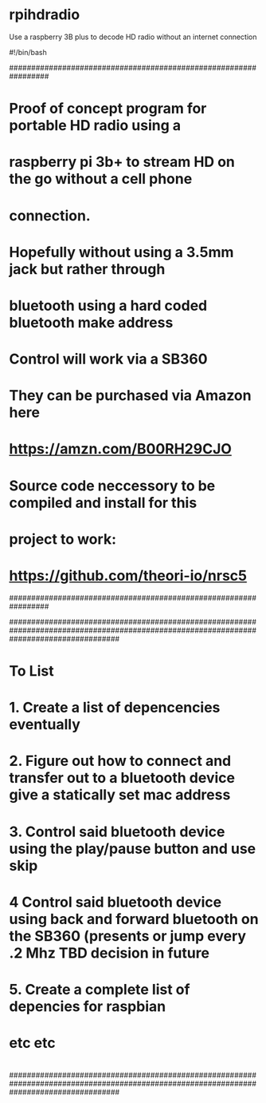 # rpihdradio
Use a raspberry 3B plus to decode HD radio without an internet connection

#!/bin/bash

#################################################################
#                                                               #
# Proof of concept program for portable HD radio using a        #
# raspberry pi 3b+ to stream HD on the go without a cell phone  #
# connection.                                                   #
#                                                               #
# Hopefully without using a 3.5mm jack but rather through       #
# bluetooth using a hard coded bluetooth make address           #
#                                                               #
# Control will work via a SB360                                 #
#                                                               #
# They can be purchased via Amazon here                         #
#                                                               #
# https://amzn.com/B00RH29CJO                                   #
#                                                               #
#                                                               #
# Source code neccessory to be compiled and install for this    #
# project to work:                                              #
#                                                               #
# https://github.com/theori-io/nrsc5                            #
#################################################################

#########################################################################################################################################
#                                                                                                                                       #
#  To List                                                                                                                              #
#                                                                                                                                       #  
#  1. Create a list of depencencies eventually                                                                                          #
#  2. Figure out how to connect and transfer out to a bluetooth device give a statically set mac address                                #
#  3. Control said bluetooth device using the play/pause button and use skip                                                            #
#  4  Control said bluetooth device using back and forward bluetooth on the SB360 (presents or jump every .2 Mhz TBD decision in future #
#  5. Create a complete list of depencies for raspbian                                                                                  #
#  etc etc                                                                                                                              #
#                                                                                                                                       #
#########################################################################################################################################
